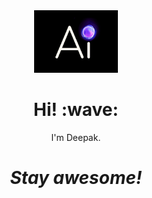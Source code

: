 
<div align='center'><img src="https://github.com/alvon-X/alvon-X/blob/master/assets/AI_gif_3.gif" height=100/></div>

<h1 align='center'> Hi! :wave:</h1>
<p align='center'>
I'm Deepak.
</p>
<h1 align='center'><i>Stay awesome!</i></h1>
